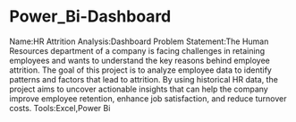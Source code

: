 # Power_Bi-Dashboard
Name:HR Attrition Analysis:Dashboard
Problem Statement:The Human Resources department of a company is facing challenges in retaining employees and wants to understand the key reasons behind employee attrition. The goal of this project is to analyze employee data to identify patterns and factors that lead to attrition. By using historical HR data, the project aims to uncover actionable insights that can help the company improve employee retention, enhance job satisfaction, and reduce turnover costs.
Tools:Excel,Power Bi
